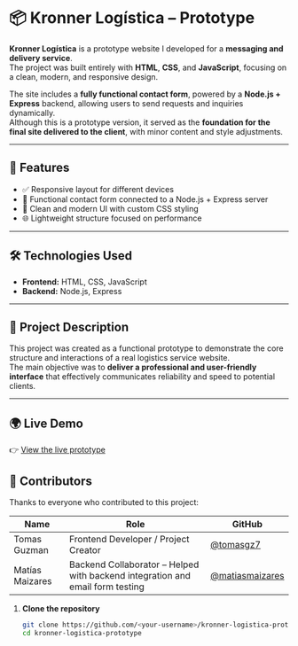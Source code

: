 # 📦 Kronner Logística – Prototype

**Kronner Logística** is a prototype website I developed for a **messaging and delivery service**.  
The project was built entirely with **HTML**, **CSS**, and **JavaScript**, focusing on a clean, modern, and responsive design.

The site includes a **fully functional contact form**, powered by a **Node.js + Express** backend, allowing users to send requests and inquiries dynamically.  
Although this is a prototype version, it served as the **foundation for the final site delivered to the client**, with minor content and style adjustments.

---

## 🚀 Features

- ✅ Responsive layout for different devices  
- 📝 Functional contact form connected to a Node.js + Express server  
- 🎨 Clean and modern UI with custom CSS styling  
- 🌐 Lightweight structure focused on performance

---

## 🛠️ Technologies Used

- **Frontend:** HTML, CSS, JavaScript  
- **Backend:** Node.js, Express

---

## 📝 Project Description

This project was created as a functional prototype to demonstrate the core structure and interactions of a real logistics service website.  
The main objective was to **deliver a professional and user-friendly interface** that effectively communicates reliability and speed to potential clients.

---

## 🌍 Live Demo

👉 [View the live prototype](https://kronner-logistica-prototipo.netlify.app/)

## 👥 Contributors

Thanks to everyone who contributed to this project:

| Name | Role | GitHub |
|------|------|--------|
| Tomas Guzman | Frontend Developer / Project Creator | [@tomasgz7](https://github.com/tomasgz7) |
| Matías Maizares | Backend Collaborator – Helped with backend integration and email form testing | [@matiasmaizares](https://github.com/matiasmaizares) |


1. **Clone the repository**  
   ```bash
   git clone https://github.com/<your-username>/kronner-logistica-prototype.git
   cd kronner-logistica-prototype
